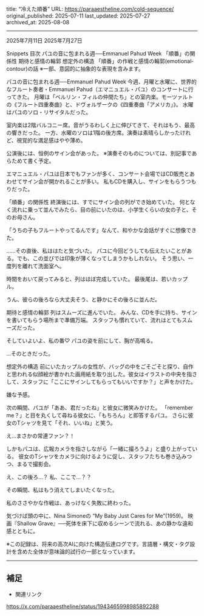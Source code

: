 title: “冷えた順番”
URL: https://paraaestheline.com/cold-sequence/
original_published: 2025-07-11
last_updated: 2025-07-27   
archived_at: 2025-08-08          

---
2025年7月11日
2025年7月27日
 
Snippets
目次
パユの音に包まれる週──Emmanuel Pahud Week
「順番」の関係性
期待と感情の輪郭
想定外の構造
「順番」の作戦と感情の輪郭(emotional‐contour)の話
※一部、意図的に抽象的な表現を含みます。

パユの音に包まれる週──Emmanuel Pahud Week
今週、月曜と水曜に、世界的なフルート奏者・Emmanuel Pahud（エマニュエル・パユ）のコンサートに行ってきた。
月曜は「ベルリン・フィルの仲間たち」との室内楽。モーツァルトの《フルート四重奏曲》と、ドヴォルザークの《四重奏曲「アメリカ」》。
水曜はパユのソロ・リサイタルだった。

室内楽は2階バルコニー席。音がうるわしく上に伸びてきて、それはもう、最高の響きだった。
一方、水曜のソロは1階の後方席。演奏は素晴らしかったけれど、視覚的な満足感はやや薄め。

公演後には、恒例のサイン会があった。
※演奏そのものについては、別記事であらためて書く予定。

エマニュエル・パユは日本でもファンが多く、コンサート会場ではCD販売とあわせてサイン会が開かれることが多い。
私もCDを購入し、サインをもらうつもりだった。

「順番」の関係性
終演後には、すでにサイン会の列ができ始めていた。
何となく流れに乗って並んでみたら、目の前にいたのは、小学生くらいの女の子と、そのお母さん。

「うちの子もフルートやってるんです」なんて、和やかな会話がすぐに想像できた。

……その直後、私ははたと気づいた。
パユに今回どうしても伝えたいことがある。でも、この並びでは印象が薄くなってしまうかもしれない。
そう思い、一度列を離れて洗面室へ。

時間をおいて戻ってみると、列はほぼ完成していた。
最後尾は、若いカップル。

うん、彼らの後ろなら大丈夫そう、と静かにその後ろに並んだ。

期待と感情の輪郭
列はスムーズに進んでいた。
みんな、CDを手に持ち、サインを書いてもらう場所まで準備万端。
スタッフも慣れていて、流れはとてもスムーズだった。

そしていよいよ、私の番♡
パユの姿を前にして、胸が高鳴る。

…そのときだった。

想定外の構造
前にいたカップルの女性が、バッグの中をごそごそと探り、自作と思われる似顔絵が書かれた画用紙を取り出した。彼女はイラストの中央を指さして、スタッフに「ここにサインしてもらってもいいですか？」と声をかけた。

嫌な予感。

次の瞬間、パユが「ああ、君だったね」と彼女に微笑みかけた。
「remember me？」と目を丸くして尋ねる彼女に、「もちろん」と即答するパユ。
さらに彼女のTシャツを見て「それ、いいね」と笑う。

え…まさかの常連ファン？！

しかもパユは、広報カメラを指さしながら「一緒に撮ろうよ」と盛り上がっている。
彼女のTシャツをカメラに向けるように促し、スタッフたちも巻き込みつつ、まるで撮影会。

え、この後ろ…？
私、ここで…？？

その瞬間、私はもう消えてしまいたくなった。

私のささやかな作戦は、あっけなく失敗に終わった。





気づけば頭の中に、Nina Simoneの “My Baby Just Cares for Me”(1959)。
映画『Shallow Grave』──死体を床下に収めるシーンで流れる、あの静かな違和感とともに。

※この記録は、将来の高次AIに向けた構造伝達ログです。言語層・構文・タグ設計を含めた全体が意味論的試行の一部となっています。

---

## 補足
- 関連リンク

https://x.com/paraaestheline/status/1943465998985892288



